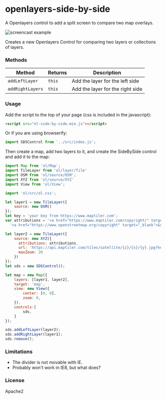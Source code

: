 # openlayers-side-by-side

A Openlayers control to add a split screen to compare two map overlays.

![screencast example](screen.gif)

Creates a new Openlayers Control for comparing two layers or collections of layers.

### Methods

| Method           | Returns        | Description   |
| ----------       | -------------- | ------------- |
| `addLeftLayer`  | `this`         | Add the layer for the left side  |
| `addRightLayers` | `this`         | Add the layer for the right side |

### Usage

Add the script to the top of your page (css is included in the javascript):

```html
<script src="ol-side-by-side.min.js"></script>
```

Or if you are using browserify:

```js
import SDSControl from '../src/index.js';
```
Then create a map, add two layers to it, and create the SideBySide control and add it to the map:

```js
import Map from 'ol/Map';
import TileLayer from 'ol/layer/Tile'
import OSM from 'ol/source/OSM';
import XYZ from 'ol/source/XYZ'
import View from 'ol/View';

import 'ol/src/ol.css';

let layer1 = new TileLayer({
    source: new OSM()
});
let key = 'your key from https://www.maptiler.com';
var attributions = '<a href="https://www.maptiler.com/copyright/" target="_blank">&copy; MapTiler</a> ' +
  '<a href="https://www.openstreetmap.org/copyright" target="_blank">&copy; OpenStreetMap contributors</a>';

let layer2 = new TileLayer({
    source: new XYZ({
      attributions: attributions,
      url: 'https://api.maptiler.com/tiles/satellite/{z}/{x}/{y}.jpg?key=' + key,
      maxZoom: 20
    })
});
let sds = new SDSControl();

let map = new Map({
    layers: [layer1, layer2],
    target: 'map',
    view: new View({
        center: [0, 0],
        zoom: 0,
    }),
    controls:[
        sds,
    ]
});

sds.addLeftLayer(layer2);
sds.addRightLayer(layer1);
sds.remove();
```

### Limitations

- The divider is not movable with IE.
- Probably won't work in IE8, but what does?

### License

Apache2
